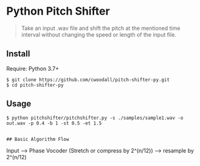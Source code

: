 # Python Pitch Shifter
> Take an input .wav file and shift the pitch at the mentioned time interval without
> changing the speed or length of the input file.

## Install

Require: Python 3.7+

```
$ git clone https://github.com/cwoodall/pitch-shifter-py.git
$ cd pitch-shifter-py
```


## Usage


```
$ python pitchshifter/pitchshifter.py -s ./samples/sample1.wav -o out.wav -p 0.4 -b 1 -st 0.5 -et 1.5
```

```

## Basic Algorithm Flow

```
Input --> Phase Vocoder (Stretch or compress by 2^(n/12)) --> resample by 2^(n/12)
```

